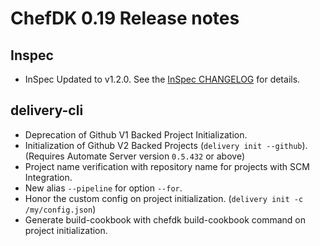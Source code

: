 # ChefDK 0.19 Release notes

## Inspec
* InSpec Updated to v1.2.0. See the [InSpec CHANGELOG](https://github.com/chef/inspec/tree/v1.2.0) for details.

## delivery-cli
* Deprecation of Github V1 Backed Project Initialization.
* Initialization of Github V2 Backed Projects (`delivery init --github`). (Requires Automate Server version `0.5.432` or above)
* Project name verification with repository name for projects with SCM Integration.
* New alias `--pipeline` for option `--for`.
* Honor the custom config on project initialization. (`delivery init -c /my/config.json`)
* Generate build-cookbook with chefdk build-cookbook command on project initialization.
 
